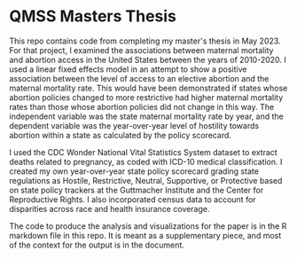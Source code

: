 # QMSS Masters Thesis

This repo contains code from completing my master's thesis in May 2023. For that project, I examined the associations between maternal mortality and abortion access in the United States between the years of 2010-2020. I used a linear fixed effects model in an attempt to show a positive association between the level of access to an elective abortion and the maternal mortality rate. This would have been demonstrated if states whose abortion policies changed to more restrictive had higher maternal mortality rates than those whose abortion policies did not change in this way. The independent variable was the state maternal mortality rate by year, and the dependent variable was the year-over-year level of hostility towards abortion within a state as calculated by the policy scorecard. 

I used the CDC Wonder National Vital Statistics System dataset to extract deaths related to pregnancy, as coded with ICD-10 medical classification. I created my own year-over-year state policy scorecard grading state regulations as Hostile, Restrictive, Neutral, Supportive, or Protective based on state policy trackers at the Guttmacher Institute and the Center for Reproductive Rights. I also incorporated census data to account for disparities across race and health insurance coverage.

The code to produce the analysis and visualizations for the paper is in the R markdown file in this repo. It is meant as a supplementary piece, and most of the context for the output is in the document.
